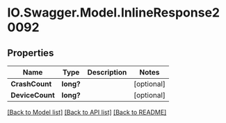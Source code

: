 # IO.Swagger.Model.InlineResponse20092
## Properties

Name | Type | Description | Notes
------------ | ------------- | ------------- | -------------
**CrashCount** | **long?** |  | [optional] 
**DeviceCount** | **long?** |  | [optional] 

[[Back to Model list]](../README.md#documentation-for-models) [[Back to API list]](../README.md#documentation-for-api-endpoints) [[Back to README]](../README.md)

